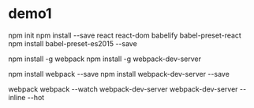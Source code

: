 # demo1

npm init
npm install --save react react-dom babelify babel-preset-react
npm install babel-preset-es2015 --save

npm install -g webpack
npm install -g webpack-dev-server

npm install webpack --save
npm install webpack-dev-server --save

webpack
webpack --watch
webpack-dev-server
webpack-dev-server --inline --hot
